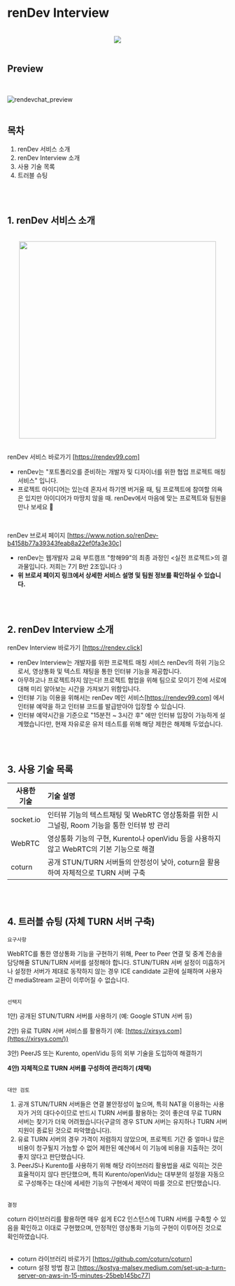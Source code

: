 # renDev Interview 

<br>
<div align="center">
  <a href="https://rendev99.com"><img src="https://user-images.githubusercontent.com/99331753/182059737-b4fe3025-ff23-4420-9d92-3f3b7e4ccd0f.png"/></a>
</div>
<br>

## Preview
<br>

![rendevchat_preview](https://user-images.githubusercontent.com/99331753/182060259-c2378b25-c00c-4fb5-a8f4-40c674f8741c.jpg)
<br><br>

## 목차 
1. renDev 서비스 소개
2. renDev Interview 소개
3. 사용 기술 목록
4. 트러블 슈팅

<br>
<br>

## 1. renDev 서비스 소개
<br>
<div align="center">
  <a href="https://rendev99.com"><img src="https://user-images.githubusercontent.com/99331753/182067451-f6ccd930-ec65-408e-9331-b507bd98ba33.jpg" width="450"/></a>
</div>
<br>

renDev 서비스 바로가기 [https://rendev99.com] <br>
* renDev는 "포트폴리오를 준비하는 개발자 및 디자이너를 위한 협업 프로젝트 매칭 서비스" 입니다. 
* 프로젝트 아이디어는 있는데 혼자서 하기엔 버거울 때,
팀 프로젝트에 참여할 의욕은 있지만 아이디어가 마땅치 않을 때.
renDev에서 마음에 맞는 프로젝트와 팀원을 만나 보세요 🙂

<br>

renDev 브로셔 페이지 [https://www.notion.so/renDev-b4158b77a39343feab8a22ef0fa3e30c] <br>

* renDev는 웹개발자 교육 부트캠프 "항해99"의 최종 과정인 <실전 프로젝트>의 결과물입니다. 저희는 7기 B반 2조입니다 :)
* **위 브로셔 페이지 링크에서 상세한 서비스 설명 및 팀원 정보를 확인하실 수 있습니다.** 


<br>
<br>

## 2. renDev Interview 소개
renDev Interview 바로가기 [https://rendev.click]
* renDev Interview는 개발자를 위한 프로젝트 매칭 서비스 renDev의 하위 기능으로서, 영상통화 및 텍스트 채팅을 통한 인터뷰 기능을 제공합니다.
* 아무하고나 프로젝트하지 않는다! 프로젝트 협업을 위해 팀으로 모이기 전에 서로에 대해 미리 알아보는 시간을 가져보기 위함입니다.
* 인터뷰 기능 이용을 위해서는 renDev 메인 서비스[https://rendev99.com] 에서 인터뷰 예약을 하고 인터뷰 코드를 발급받아야 입장할 수 있습니다. 
* 인터뷰 예약시간을 기준으로 "15분전 ~ 3시간 후" 에만 인터뷰 입장이 가능하게 설계했습니다만, 현재 자유로운 유저 테스트를 위해 해당 제한은 해제해 두었습니다.

<br>
<br>


## 3. 사용 기술 목록

| 사용한<br> 기술 | 기술 설명 |
|----------|:-------------|
| socket.io |  인터뷰 기능의 텍스트채팅 및 WebRTC 영상통화를 위한 시그널링, Room 기능을 통한 인터뷰 방 관리 |
| WebRTC | 영상통화 기능의 구현, Kurento나 openVidu 등을 사용하지 않고 WebRTC의 기본 기능으로 해결 |
| coturn | 공개 STUN/TURN 서버들의 안정성이 낮아, coturn을 활용하여 자체적으로 TURN 서버 구축 | 

<br>
<br>

## 4. 트러블 슈팅 (자체 TURN 서버 구축)
`요구사항`

WebRTC를 통한 영상통화 기능을 구현하기 위해, Peer to Peer 연결 및 중계 전송을 담당해줄 STUN/TURN 서버를 설정해야 합니다. STUN/TURN 서버 설정이 미흡하거나 설정한 서버가 제대로 동작하지 않는 경우 ICE candidate 교환에 실패하며 사용자간 mediaStream 교환이 이루어질 수 없습니다.
<br><br>

`선택지`

1안) 공개된 STUN/TURN 서버를 사용하기 (예: Google STUN 서버 등)

2안) 유료 TURN 서버 서비스를 활용하기 (예: [https://xirsys.com](https://xirsys.com/))

3안) PeerJS 또는 Kurento, openVidu 등의 외부 기술을 도입하여 해결하기

**4안) 자체적으로 TURN 서버를 구성하여 관리하기 (채택)** 
<br><br>

`대안 검토`

1. 공개 STUN/TURN 서버들은 연결 불안정성이 높으며, 특히 NAT을 이용하는 사용자가 거의 대다수이므로 반드시 TURN 서버를 활용하는 것이 좋은데 무료 TURN 서버는 찾기가 더욱 어려웠습니다(구글의 경우 STUN 서버는 유지하나 TURN 서버 지원이 종료된 것으로 파악했습니다). 
2. 유료 TURN 서버의 경우 가격이 저렴하지 않았으며, 프로젝트 기간 중 얼마나 많은 비용이 청구될지 가늠할 수 없어 제한된 예산에서 이 기능에 비용을 지출하는 것이 좋지 않다고 판단했습니다.
3. PeerJS나 Kurento를 사용하기 위해 해당 라이브러리 활용법을 새로 익히는 것은 효율적이지 않다 판단했으며, 특히 Kurento/openVidu는 대부분의 설정을 자동으로 구성해주는 대신에 세세한 기능의 구현에서 제약이 따를 것으로 판단했습니다. 
<br><br>

`결정`

coturn 라이브러리를 활용하면 매우 쉽게 EC2 인스턴스에 TURN 서버를 구축할 수 있음을 확인하고 이대로 구현했으며, 안정적인 영상통화 기능의 구현이 이루어진 것으로 확인하였습니다.
<br>
<br>

* coturn 라이브러리 바로가기 [https://github.com/coturn/coturn] 
* coturn 설정 방법 참고 [https://kostya-malsev.medium.com/set-up-a-turn-server-on-aws-in-15-minutes-25beb145bc77]

